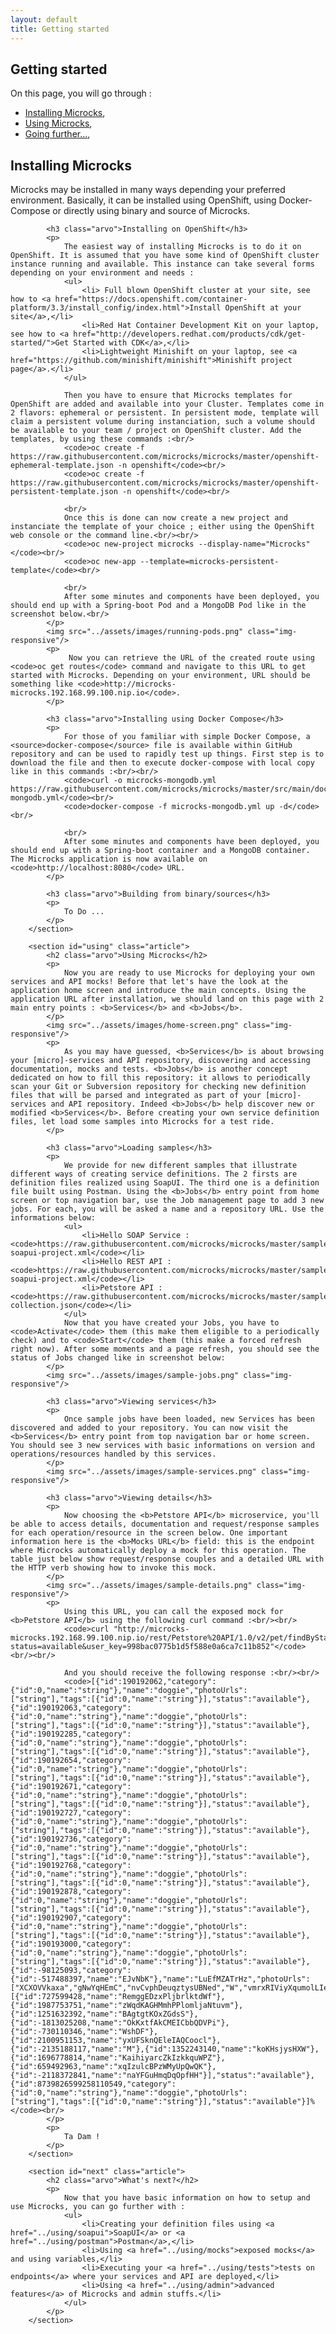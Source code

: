 ```yaml
---
layout: default
title: Getting started
---
```


<div class="content">
	<div class="jumbotron clearfix">
		<div class="container">
       <h2 class="page-title arvo">Getting started</h2>
    </div>
	</div>
  <div class="container">
		On this page, you will go through :
		<ul>
			<li><a href="#installation">Installing Microcks</a>,</li>
			<li><a href="#using">Using Microcks</a>,</li>
			<li><a href="#next">Going further...</a>,</li>
		</ul>
		<section id="installation" class="article">
			<h2 class="arvo">Installing Microcks</h2>
			<p>
				Microcks may be installed in many ways depending your preferred environment. Basically, it can be installed using OpenShift, using Docker-Compose or directly using binary and source of Microcks.
			</p>

			<h3 class="arvo">Installing on OpenShift</h3>
			<p>
				The easiest way of installing Microcks is to do it on OpenShift. It is assumed that you have some kind of OpenShift cluster instance running and available. This instance can take several forms depending on your environment and needs :
				<ul>
					<li> Full blown OpenShift cluster at your site, see how to <a href="https://docs.openshift.com/container-platform/3.3/install_config/index.html">Install OpenShift at your site</a>,</li>
					<li>Red Hat Container Development Kit on your laptop, see how to <a href="http://developers.redhat.com/products/cdk/get-started/">Get Started with CDK</a>,</li>
					<li>Lightweight Minishift on your laptop, see <a href="https://github.com/minishift/minishift">Minishift project page</a>.</li>
				</ul>

				Then you have to ensure that Microcks templates for OpenShift are added and available into your Cluster. Templates come in 2 flavors: ephemeral or persistent. In persistent mode, template will claim a persistent volume during instanciation, such a volume should be available to your team / project on OpenShift cluster. Add the templates, by using these commands :<br/>
				<code>oc create -f https://raw.githubusercontent.com/microcks/microcks/master/openshift-ephemeral-template.json -n openshift</code><br/>
				<code>oc create -f https://raw.githubusercontent.com/microcks/microcks/master/openshift-persistent-template.json -n openshift</code><br/>

				<br/>
				Once this is done can now create a new project and instanciate the template of your choice ; either using the OpenShift web console or the command line.<br/><br/>
				<code>oc new-project microcks --display-name="Microcks"</code><br/>
				<code>oc new-app --template=microcks-persistent-template</code><br/>

				<br/>
				After some minutes and components have been deployed, you should end up with a Spring-boot Pod and a MongoDB Pod like in the screenshot below.<br/>
			</p>
			<img src="../assets/images/running-pods.png" class="img-responsive"/>
			<p>
				 Now you can retrieve the URL of the created route using <code>oc get routes</code> command and navigate to this URL to get started with Microcks. Depending on your environment, URL should be something like <code>http://microcks-microcks.192.168.99.100.nip.io</code>.
			</p>

			<h3 class="arvo">Installing using Docker Compose</h3>
			<p>
				For those of you familiar with simple Docker Compose, a <source>docker-compose</source> file is available within GitHub repository and can be used to rapidly test up things. First step is to download the file and then to execute docker-compose with local copy like in this commands :<br/><br/>
				<code>curl -o microcks-mongodb.yml https://raw.githubusercontent.com/microcks/microcks/master/src/main/docker/microcks-mongodb.yml</code><br/>
				<code>docker-compose -f microcks-mongodb.yml up -d</code><br/>

				<br/>
				After some minutes and components have been deployed, you should end up with a Spring-boot container and a MongoDB container. The Microcks application is now available on <code>http://localhost:8080</code> URL.
			</p>

			<h3 class="arvo">Building from binary/sources</h3>
			<p>
				To Do ...
			</p>
		</section>

		<section id="using" class="article">
			<h2 class="arvo">Using Microcks</h2>
			<p>
				Now you are ready to use Microcks for deploying your own services and API mocks! Before that let's have the look at the application home screen and introduce the main concepts. Using the application URL after installation, we should land on this page with 2 main entry points : <b>Services</b> and <b>Jobs</b>.
			</p>
			<img src="../assets/images/home-screen.png" class="img-responsive"/>
			<p>
				As you may have guessed, <b>Services</b> is about browsing your [micro]-services and API repository, discovering and accessing documentation, mocks and tests. <b>Jobs</b> is another concept dedicated on how to fill this repository: it allows to periodically scan your Git or Subversion repository for checking new definition files that will be parsed and integrated as part of your [micro]-services and API repository. Indeed <b>Jobs</b> help discover new or modified <b>Services</b>. Before creating your own service definition files, let load some samples into Microcks for a test ride.
			</p>

			<h3 class="arvo">Loading samples</h3>
			<p>
				We provide for new different samples that illustrate different ways of creating service definitions. The 2 firsts are definition files realized using SoapUI. The third one is a definition file built using Postman. Using the <b>Jobs</b> entry point from home screen or top navigation bar, use the Job management page to add 3 new jobs. For each, you will be asked a name and a repository URL. Use the informations below:
				<ul>
					<li>Hello SOAP Service : <code>https://raw.githubusercontent.com/microcks/microcks/master/samples/HelloService-soapui-project.xml</code></li>
					<li>Hello REST API : <code>https://raw.githubusercontent.com/microcks/microcks/master/samples/HelloAPI-soapui-project.xml</code></li>
					<li>Petstore API : <code>https://raw.githubusercontent.com/microcks/microcks/master/samples/PetstoreAPI-collection.json</code></li>
				</ul>
				Now that you have created your Jobs, you have to <code>Activate</code> them (this make them eligible to a periodically check) and to <code>Start</code> them (this make a forced refresh right now). After some moments and a page refresh, you should see the status of Jobs changed like in screenshot below:
			</p>
			<img src="../assets/images/sample-jobs.png" class="img-responsive"/>

			<h3 class="arvo">Viewing services</h3>
			<p>
				Once sample jobs have been loaded, new Services has been discovered and added to your repository. You can now visit the <b>Services</b> entry point from top navigation bar or home screen. You should see 3 new services with basic informations on version and operations/resources handled by this services.
			</p>
			<img src="../assets/images/sample-services.png" class="img-responsive"/>

			<h3 class="arvo">Viewing details</h3>
			<p>
				Now choosing the <b>Petstore API</b> microservice, you'll be able to access details, documentation and request/response samples for each operation/resource in the screen below. One important information here is the <b>Mocks URL</b> field: this is the endpoint where Microcks automatically deploy a mock for this operation. The table just below show request/response couples and a detailed URL with the HTTP verb showing how to invoke this mock.
			</p>
			<img src="../assets/images/sample-details.png" class="img-responsive"/>
			<p>
				Using this URL, you can call the exposed mock for <b>Petstore API</b> using the following curl command :<br/><br/>
				<code>curl "http://microcks-microcks.192.168.99.100.nip.io/rest/Petstore%20API/1.0/v2/pet/findByStatus?status=available&user_key=998bac0775b1d5f588e0a6ca7c11b852"</code><br/><br/>

				And you should receive the following response :<br/><br/>
				<code>[{"id":190192062,"category":{"id":0,"name":"string"},"name":"doggie","photoUrls":["string"],"tags":[{"id":0,"name":"string"}],"status":"available"},{"id":190192063,"category":{"id":0,"name":"string"},"name":"doggie","photoUrls":["string"],"tags":[{"id":0,"name":"string"}],"status":"available"},{"id":190192285,"category":{"id":0,"name":"string"},"name":"doggie","photoUrls":["string"],"tags":[{"id":0,"name":"string"}],"status":"available"},{"id":190192654,"category":{"id":0,"name":"string"},"name":"doggie","photoUrls":["string"],"tags":[{"id":0,"name":"string"}],"status":"available"},{"id":190192671,"category":{"id":0,"name":"string"},"name":"doggie","photoUrls":["string"],"tags":[{"id":0,"name":"string"}],"status":"available"},{"id":190192727,"category":{"id":0,"name":"string"},"name":"doggie","photoUrls":["string"],"tags":[{"id":0,"name":"string"}],"status":"available"},{"id":190192736,"category":{"id":0,"name":"string"},"name":"doggie","photoUrls":["string"],"tags":[{"id":0,"name":"string"}],"status":"available"},{"id":190192768,"category":{"id":0,"name":"string"},"name":"doggie","photoUrls":["string"],"tags":[{"id":0,"name":"string"}],"status":"available"},{"id":190192878,"category":{"id":0,"name":"string"},"name":"doggie","photoUrls":["string"],"tags":[{"id":0,"name":"string"}],"status":"available"},{"id":190192907,"category":{"id":0,"name":"string"},"name":"doggie","photoUrls":["string"],"tags":[{"id":0,"name":"string"}],"status":"available"},{"id":190193000,"category":{"id":0,"name":"string"},"name":"doggie","photoUrls":["string"],"tags":[{"id":0,"name":"string"}],"status":"available"},{"id":-98125093,"category":{"id":-517488397,"name":"EJvNbK"},"name":"LuEfMZATrHz","photoUrls":["XCXOVVkaxa","gNwYqHEmC","nvCvphDeuqztysUBNed","W","vmrxRIViyXqumolLIeoB","JRqHVxk","tCUGbegVHoXajm","UiHppQn"],"tags":[{"id":727599428,"name":"RemggEDzxPljbrlktdWf"},{"id":1987753751,"name":"zWqdKAGHMmhPPlomljaNtuvm"},{"id":1251632392,"name":"BAgtgtKOxZGdsS"},{"id":-1813025208,"name":"OkKxtfAkCMEICbbQDVPi"},{"id":-730110346,"name":"WshDF"},{"id":2100951153,"name":"yxUFSknQEleIAQCoocl"},{"id":-2135188117,"name":"M"},{"id":1352243140,"name":"koKHsjysHXW"},{"id":1696778814,"name":"KaihiyarcZkIzkkquWPZ"},{"id":659492963,"name":"xqIzulcBPzWMyUpQwQK"},{"id":-2118372841,"name":"naYFGuHmqDqOpfHH"}],"status":"available"},{"id":8739826599258110549,"category":{"id":0,"name":"string"},"name":"doggie","photoUrls":["string"],"tags":[{"id":0,"name":"string"}],"status":"available"}]%</code><br/>
			</p>
			<p>
				Ta Dam !
			</p>
		</section>

		<section id="next" class="article">
			<h2 class="arvo">What's next?</h2>
			<p>
				Now that you have basic information on how to setup and use Microcks, you can go further with :
				<ul>
					<li>Creating your definition files using <a href="../using/soapui">SoapUI</a> or <a href="../using/postman">Postman</a>,</li>
					<li>Using <a href="../using/mocks">exposed mocks</a> and using variables,</li>
					<li>Executing your <a href="../using/tests">tests on endpoints</a> where your services and API are deployed,</li>
					<li>Using <a href="../using/admin">advanced features</a> of Microcks and admin stuffs.</li>
				</ul>
			</p>
		</section>
  </div>
</div>

